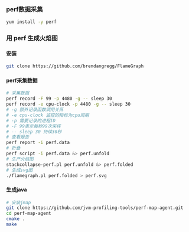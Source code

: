 ### perf数据采集
```bash
yum install -y perf
```
### 用 perf 生成火焰图
#### 安装
```bash
git clone https://github.com/brendangregg/FlameGraph
```
#### perf采集数据
```bash
# 采集数据
perf record -F 99 -p 4480 -g -- sleep 30
perf record -e cpu-clock -p 4480 -g -- sleep 30
# -g 额外记录函数调用关系
# -e cpu-clock 监控的指标为cpu周期
# -p 需要记录的进程ID
# -F 99表示每秒99次采样
# -- sleep 30 持续30秒
# 查看报告
perf report -i perf.data
# 折叠
perf script -i perf.data &> perf.unfold
# 生产火焰图
stackcollapse-perf.pl perf.unfold &> perf.folded
# 生成svg图
./flamegraph.pl perf.folded > perf.svg
```
#### 生成java
```bash
# 安装jmap
git clone https://github.com/jvm-profiling-tools/perf-map-agent.git
cd perf-map-agent
cmake .
make
```


